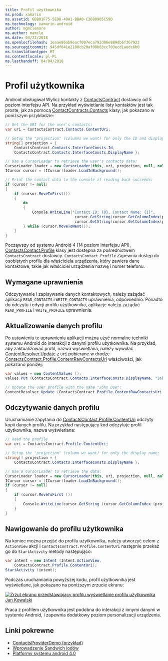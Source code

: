 ```yaml
---
title: Profil użytkownika
ms.prod: xamarin
ms.assetid: 6BB01F75-5E98-49A1-BBA0-C2680905C59D
ms.technology: xamarin-android
author: mgmclemore
ms.author: mamcle
ms.date: 03/22/2018
ms.openlocfilehash: 1eaae86ab9eacf007eca792d96e889db6f367922
ms.sourcegitcommit: 945df041e2180cb20af08b83cc703ecd1aedc6b0
ms.translationtype: MT
ms.contentlocale: pl-PL
ms.lasthandoff: 04/04/2018
---
```

# <a name="user-profile"></a>Profil użytkownika

Android obsługiwał Wylicz kontakty z [ContactsContract](https://developer.xamarin.com/api/type/Android.Provider.ContactsContract/) dostawcy od 5 poziom interfejsu API. Na przykład wyświetlanie listy kontaktów jest tak proste, jak za pomocą [ContactContracts.Contacts](https://developer.xamarin.com/api/type/Android.Provider.ContactsContract+Contacts/) klasy, jak pokazano w poniższym przykładzie:

```csharp
// Get the URI for the user's contacts:
var uri = ContactsContract.Contacts.ContentUri;

// Setup the "projection" (columns we want) for only the ID and display name:
string[] projection = {
    ContactsContract.Contacts.InterfaceConsts.Id, 
    ContactsContract.Contacts.InterfaceConsts.DisplayName };

// Use a CursorLoader to retrieve the user's contacts data:
CursorLoader loader = new CursorLoader(this, uri, projection, null, null, null);
ICursor cursor = (ICursor)loader.LoadInBackground();

// Print the contact data to the console if reading back succeeds:
if (cursor != null)
{
    if (cursor.MoveToFirst())
    {
        do
        {
            Console.WriteLine("Contact ID: {0}, Contact Name: {1}",
                               cursor.GetString(cursor.GetColumnIndex(projection[0])),
                               cursor.GetString(cursor.GetColumnIndex(projection[1])));
        } while (cursor.MoveToNext());
    }
}
```

Począwszy od systemu Android 4 (14 poziom interfejsu API), [ContactsContact.Profile](https://developer.xamarin.com/api/type/Android.Provider.ContactsContract+Profile/) klasy jest dostępna za pośrednictwem `ContactsContract` dostawcy. `ContactsContact.Profile` Zapewnia dostęp do osobistych profilu dla właściciela urządzenia, który zawiera dane kontaktowe, takie jak właściciel urządzenia nazwę i numer telefonu.


## <a name="required-permissions"></a>Wymagane uprawnienia

Odczytywanie i zapisywanie danych kontaktowych, należy zażądać aplikacji `READ_CONTACTS` i `WRITE_CONTACTS` uprawnienia, odpowiednio.
Ponadto do odczytu i edycji profilu użytkownika, aplikacje należy zażądać `READ_PROFILE` i `WRITE_PROFILE` uprawnienia.


## <a name="updating-profile-data"></a>Aktualizowanie danych profilu

Po ustawieniu te uprawnienia aplikacji można użyć normalne techniki systemu Android do interakcji z danymi profilu użytkownika. Na przykład, aby zaktualizować profil, nazwa wyświetlana, należy wywołać [ContentResolver.Update](https://developer.xamarin.com/api/member/Android.Content.ContentResolver.Update) z `Uri` pobierane w drodze [ContactsContract.Profile.ContentRawContactsUri](https://developer.xamarin.com/api/property/Android.Provider.ContactsContract+Profile.ContentRawContactsUri/) właściwości, jak pokazano poniżej:

```csharp
var values = new ContentValues ();
values.Put (ContactsContract.Contacts.InterfaceConsts.DisplayName, "John Doe");

// Update the user profile with the name "John Doe":
ContentResolver.Update (ContactsContract.Profile.ContentRawContactsUri, values, null, null);
```

## <a name="reading-profile-data"></a>Odczytywanie danych profilu

Uruchamianie zapytania do [ContactsContact.Profile.ContentUri](https://developer.xamarin.com/api/property/Android.Provider.ContactsContract+Profile.ContentUri/) odczyty kopii danych profilu. Na przykład następujący kod odczytuje profil użytkownika, nazwa wyświetlana:

```csharp
// Read the profile
var uri = ContactsContract.Profile.ContentUri;

// Setup the "projection" (column we want) for only the display name:
string[] projection = {
    ContactsContract.Contacts.InterfaceConsts.DisplayName };

// Use a CursorLoader to retrieve the data:
CursorLoader loader = new CursorLoader(this, uri, projection, null, null, null);
ICursor cursor = (ICursor)loader.LoadInBackground();
if (cursor != null)
{
    if (cursor.MoveToFirst ())
    {
        Console.WriteLine(cursor.GetString (cursor.GetColumnIndex (projection [0])));
    }
}
```

## <a name="navigating-to-the-user-profile"></a>Nawigowanie do profilu użytkownika

Na koniec można przejść do profilu użytkownika, należy utworzyć celem z `ActionView` akcji i `ContactsContract.Profile.ContentUri` następnie przekaż go do `StartActivity` metody następująco:

```csharp
var intent = new Intent (Intent.ActionView,
    ContactsContract.Profile.ContentUri);           
StartActivity (intent);
```

Podczas uruchamiania powyższej kodu, profil użytkownika jest wyświetlane, jak pokazano na poniższym zrzucie ekranu:

[![Zrzut ekranu przedstawiający profilu wyświetlanie profilu użytkownika Jan Kowalski](user-profile-images/01-profile-screen-sml.png)](user-profile-images/01-profile-screen.png#lightbox)

Praca z profilem użytkownika jest podobna do interakcji z innymi danymi w systemie Android, i zapewnia dodatkowy poziom personalizacji urządzenia.



## <a name="related-links"></a>Linki pokrewne

- [ContactsProviderDemo (przykład)](https://developer.xamarin.com/samples/monodroid/ContactsProviderDemo/)
- [Wprowadzenie Sandwich lodów](http://www.android.com/about/ice-cream-sandwich/)
- [Platformy systemu android 4.0](http://developer.android.com/sdk/android-4.0.html)
